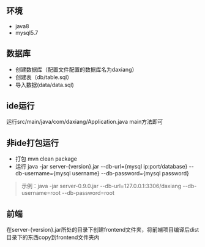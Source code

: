 ## 环境
* java8
* mysql5.7

## 数据库
* 创建数据库（配置文件配置的数据库名为daxiang）
* 创建表（db/table.sql）
* 导入数据(data/data.sql)

## ide运行
运行src/main/java/com/daxiang/Application.java main方法即可

## 非ide打包运行
  * 打包 mvn clean package
  * 运行 java -jar server-{version}.jar --db-url={mysql ip:port/database} --db-username={mysql username} --db-password={mysql password}
  > 示例：java -jar server-0.9.0.jar --db-url=127.0.0.1:3306/daxiang --db-username=root --db-password=root

## 前端
在server-{version}.jar所处的目录下创建frontend文件夹，将前端项目编译后dist目录下的东西copy到frontend文件夹内